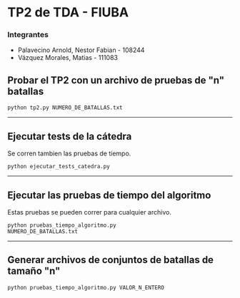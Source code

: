 # TP2 de TDA - FIUBA


### Integrantes

* Palavecino Arnold, Nestor Fabian - 108244
* Vázquez Morales, Matias - 111083


## Probar el TP2 con un archivo de pruebas de "n" batallas

<code>python tp2.py NUMERO_DE_BATALLAS.txt</code>

----

## Ejecutar tests de la cátedra

Se corren tambien las pruebas de tiempo.

<code>python ejecutar_tests_catedra.py</code>

----

## Ejecutar las pruebas de tiempo del algoritmo

Estas pruebas se pueden correr para cualquier archivo.

<code>python pruebas_tiempo_algoritmo.py NUMERO_DE_BATALLAS.txt</code>

----

## Generar archivos de conjuntos de batallas de tamaño "n"

<code>python pruebas_tiempo_algoritmo.py VALOR_N_ENTERO</code>